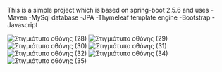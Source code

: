 This is a simple project which is based on spring-boot 2.5.6 and uses 
-Maven 
-MySql database 
-JPA
-Thymeleaf template engine
-Bootstrap 
-Javascript


![Στιγμιότυπο οθόνης (28)](https://user-images.githubusercontent.com/116730698/230116306-8ec6537a-efac-4f2d-90e4-34983b307a5f.png)
![Στιγμιότυπο οθόνης (29)](https://user-images.githubusercontent.com/116730698/230116349-812324e2-3252-4661-9e63-a1961a5b40d6.png)
![Στιγμιότυπο οθόνης (30)](https://user-images.githubusercontent.com/116730698/230116399-64a171f5-2afb-4ef6-8fac-bbcffe0ca6ba.png)
![Στιγμιότυπο οθόνης (31)](https://user-images.githubusercontent.com/116730698/230116430-e089ae71-a6be-4209-9c3f-0b7185fc7438.png)
![Στιγμιότυπο οθόνης (32)](https://user-images.githubusercontent.com/116730698/230116449-b961d756-6be1-48d9-99cc-165272d3231f.png)
![Στιγμιότυπο οθόνης (34)](https://user-images.githubusercontent.com/116730698/230116569-d6351ca3-7c9e-4d2b-b42d-f70c76c224f7.png)
![Στιγμιότυπο οθόνης (35)](https://user-images.githubusercontent.com/116730698/230116589-d5dd3e14-3438-4c2c-8417-c29dd5c3ee88.png)

